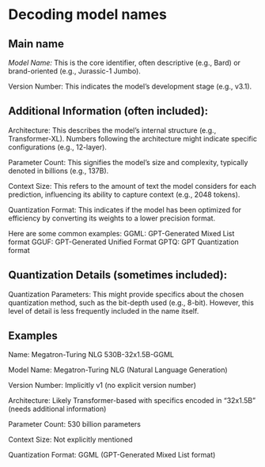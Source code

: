 # Decoding model names

## Main name

*Model Name:* This is the core identifier, often descriptive (e.g., Bard) or brand-oriented (e.g., Jurassic-1 Jumbo).

Version Number: This indicates the model’s development stage (e.g., v3.1).

## Additional Information (often included):

Architecture: This describes the model’s internal structure (e.g., Transformer-XL). Numbers following the architecture might indicate specific configurations (e.g., 12-layer).

Parameter Count: This signifies the model’s size and complexity, typically denoted in billions (e.g., 137B).

Context Size: This refers to the amount of text the model considers for each prediction, influencing its ability to capture context (e.g., 2048 tokens).

Quantization Format: This indicates if the model has been optimized for efficiency by converting its weights to a lower precision format. 

Here are some common examples:
GGML: GPT-Generated Mixed List format
GGUF: GPT-Generated Unified Format
GPTQ: GPT Quantization format

## Quantization Details (sometimes included):

Quantization Parameters: This might provide specifics about the chosen quantization method, such as the bit-depth used (e.g., 8-bit). However, this level of detail is less frequently included in the name itself.


## Examples

Name: Megatron-Turing NLG 530B-32x1.5B-GGML

Model Name: Megatron-Turing NLG (Natural Language Generation)

Version Number: Implicitly v1 (no explicit version number)

Architecture: Likely Transformer-based with specifics encoded in “32x1.5B” (needs additional information)

Parameter Count: 530 billion parameters

Context Size: Not explicitly mentioned

Quantization Format: GGML (GPT-Generated Mixed List format)
